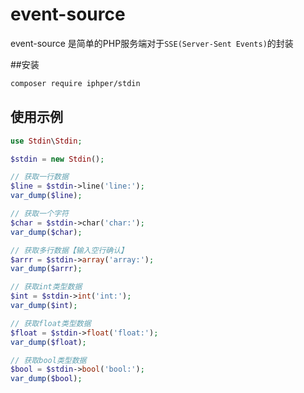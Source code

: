 # event-source
event-source 是简单的PHP服务端对于```SSE(Server-Sent Events)```的封装

##安装
```sh
composer require iphper/stdin
```

## 使用示例
```php
use Stdin\Stdin;

$stdin = new Stdin();

// 获取一行数据
$line = $stdin->line('line:');
var_dump($line);

// 获取一个字符
$char = $stdin->char('char:');
var_dump($char);

// 获取多行数据【输入空行确认】
$arrr = $stdin->array('array:');
var_dump($arrr);

// 获取int类型数据
$int = $stdin->int('int:');
var_dump($int);

// 获取float类型数据
$float = $stdin->float('float:');
var_dump($float);

// 获取bool类型数据
$bool = $stdin->bool('bool:');
var_dump($bool);

```
